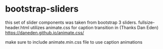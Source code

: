 # bootstrap-sliders

this set of slider components was taken from bootstrap 3 sliders. fullsize-header.html utilizes animate.css for caption transition in (Thanks Dan Eden) https://daneden.github.io/animate.css/

make sure to include animate.min.css file to use caption animations
